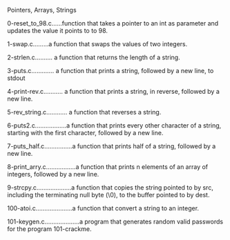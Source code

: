 Pointers, Arrays, Strings

0-reset_to_98.c......function that takes a pointer to an int as parameter and updates the value it points to to 98.

1-swap.c.........a function that swaps the values of two integers.

2-strlen.c.......... a function that returns the length of a string.

3-puts.c............. a function that prints a string, followed by a new line, to stdout

4-print-rev.c........... a function that prints a string, in reverse, followed by a new line.

5-rev_string.c............ a function that reverses a string.

6-puts2.c..................a function that prints every other character of a string, starting with the first character, followed by a new line.

7-puts_half.c................a function that prints half of a string, followed by a new line.

8-print_arry.c.................a function that prints n elements of an array of integers, followed by a new line.

9-strcpy.c....................a function that copies the string pointed to by src, including the terminating null byte (\0), to the buffer pointed to by dest.

100-atoi.c.....................a function that convert a string to an integer.

101-keygen.c....................a program that generates random valid passwords for the program 101-crackme.
